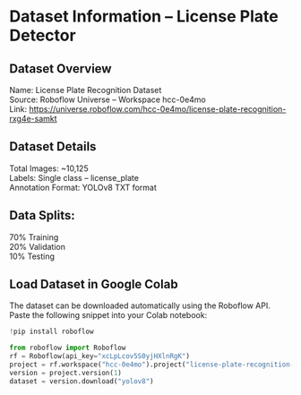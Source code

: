 # Dataset Information – License Plate Detector

## Dataset Overview
Name: License Plate Recognition Dataset  
Source: Roboflow Universe – Workspace hcc-0e4mo  
Link: https://universe.roboflow.com/hcc-0e4mo/license-plate-recognition-rxg4e-samkt

## Dataset Details
Total Images: ~10,125  
Labels: Single class – license_plate  
Annotation Format: YOLOv8 TXT format 

## Data Splits:
70% Training  
20% Validation  
10% Testing  

## Load Dataset in Google Colab
The dataset can be downloaded automatically using the Roboflow API.  
Paste the following snippet into your Colab notebook:  
```python
!pip install roboflow  

from roboflow import Roboflow
rf = Roboflow(api_key="xcLpLcov5S0yjHXlnRgK")
project = rf.workspace("hcc-0e4mo").project("license-plate-recognition-rxg4e-samkt")
version = project.version(1)
dataset = version.download("yolov8")
